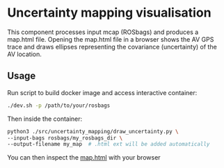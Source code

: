 # Uncertainty mapping visualisation

This component processes input mcap (ROSbags) and produces a map.html file.
Opening the map.html file in a browser shows the AV GPS trace and draws ellipses
representing the covariance (uncertainty) of the AV location.

## Usage
Run script to build docker image and access interactive container:

```bash
./dev.sh -p /path/to/your/rosbags
```

Then inside the container:

``` bash
python3 ./src/uncertainty_mapping/draw_uncertainty.py \
--input-bags rosbags/my_rosbags_dir \
--output-filename my_map  # .html ext will be added automatically
```

You can then inspect the [map.html](https://rawcdn.githack.com/ipab-rad/tartan_localisation_tools/5bc4769e66d4e77dd4af6ef17a22d37680c68df0/output/map.html) with your browser
